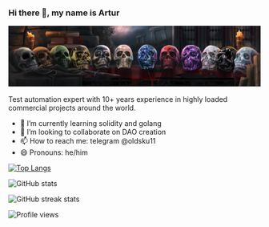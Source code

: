 ### Hi there 👋, my name is Artur
![](https://raw.githubusercontent.com/oldsku11/oldsku11/main/skulls.png)

Test automation expert with 10+ years experience in highly loaded commercial projects around the world.

- 🌱 I’m currently learning solidity and golang 
- 👯 I’m looking to collaborate on DAO creation 
- 📫 How to reach me: telegram @oldsku11 
- 😄 Pronouns: he/him


[![Top Langs](https://github-readme-stats.vercel.app/api/top-langs/?username=oldsku11)](https://github.com/anuraghazra/github-readme-stats)

![GitHub stats](https://github-readme-stats.vercel.app/api?username=oldsku11&show_icons=true)  

![GitHub streak stats](https://github-readme-streak-stats.herokuapp.com/?user=oldsku11)  

![Profile views](https://gpvc.arturio.dev/oldsku11)  
